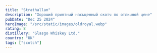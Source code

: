 ```yaml
---
title: "Strathallan"
description: "Хороший приятный насыщенный скотч по отличной цене"
pubDate: "Dec 25 2024"
heroImage: "/src/static/images/oldroyal.webp"
rating: 8
distillery: "Glasgo Whiskey Ltd."
country: "UK"
tags: ["scotch"]
---
```

